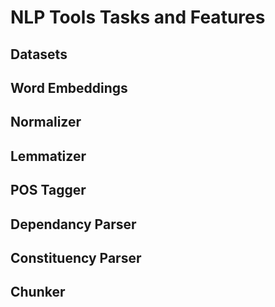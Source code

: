 NLP Tools Tasks and Features
============================

## Datasets

## Word Embeddings

## Normalizer

## Lemmatizer

## POS Tagger

## Dependancy Parser

## Constituency Parser

## Chunker
